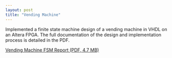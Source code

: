 ```yaml
---
layout: post
title: "Vending Machine"
---
```


Implemented a finite state machine design of a vending machine in VHDL on an Altera FPGA. The full documentation of the design and implementation process is detailed in the PDF.  

[Vending Machine FSM Report (PDF, 4.7 MB)](https://zackfravel.github.io/assets/pdf/vending.pdf)  

